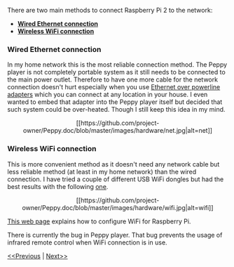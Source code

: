There are two main methods to connect Raspberry Pi 2 to the network:
* [**Wired Ethernet connection**](#wired)
* [**Wireless WiFi connection**](#wifi)

### Wired Ethernet connection <a id="wired"></a>
In my home network this is the most reliable connection method. The Peppy player is not completely portable system as it still needs to be connected to the main power outlet. Therefore to have one more cable for the network connection doesn't hurt especially when you use [Ethernet over powerline adapters](http://www.amazon.com/gp/product/B00CUD1M66) which you can connect at any location in your house. I even wanted to embed that adapter into the Peppy player itself but decided that such system could be over-heated. Though I still keep this idea in my mind.
<p align="center">
[[https://github.com/project-owner/Peppy.doc/blob/master/images/hardware/net.jpg|alt=net]]
</p>

### Wireless WiFi connection <a id="wifi"></a>
This is more convenient method as it doesn't need any network cable but less reliable method (at least in my home network) than the wired connection. I have tried a couple of different USB WiFi dongles but had the best results with the following [one](http://www.amazon.com/CanaKit-Raspberry-Wireless-Adapter-Dongle/dp/B00GFAN498).
<p align="center">
[[https://github.com/project-owner/Peppy.doc/blob/master/images/hardware/wifi.jpg|alt=wifi]]
</p>

[This web page](https://www.raspberrypi.org/documentation/configuration/wireless/wireless-cli.md) explains how to configure WiFi for Raspberry Pi.

There is currently the bug in Peppy player. That bug prevents the usage of infrared remote control when WiFi connection is in use.

[<<Previous](https://github.com/project-owner/Peppy.doc/wiki/Cabling) | [Next>>](https://github.com/project-owner/Peppy.doc/wiki/Assembling)